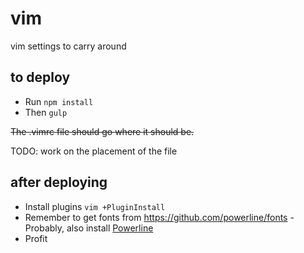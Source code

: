 # vim
vim settings to carry around

## to deploy
- Run `npm install`
- Then `gulp`

~~The .vimrc file should go where it should be.~~

TODO: work on the placement of the file

## after deploying
- Install plugins `vim +PluginInstall`
- Remember to get fonts from https://github.com/powerline/fonts - Probably, also install
  [Powerline][1]
- Profit

[1]: https://powerline.readthedocs.io/en/master/installation/osx.html#vim-installation
